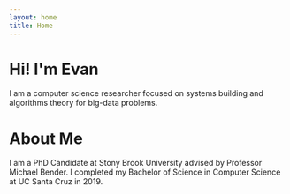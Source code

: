 ```yaml
---
layout: home
title: Home
---
```


# Hi! I'm Evan

I am a computer science researcher focused on systems building and algorithms theory for big-data problems.

<!-- {% include archive.html %} -->

# About Me
I am a PhD Candidate at Stony Brook University advised by Professor Michael Bender.
I completed my Bachelor of Science in Computer Science at UC Santa Cruz in 2019.

